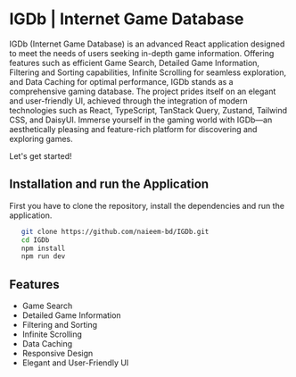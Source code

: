 # IGDb | Internet Game Database

<!-- <img src="res-readme/github-cover-ShopBox-MERN.png" width="100%" /> -->

IGDb (Internet Game Database) is an advanced React application designed to meet the needs of users seeking in-depth game information. Offering features such as efficient Game Search, Detailed Game Information, Filtering and Sorting capabilities, Infinite Scrolling for seamless exploration, and Data Caching for optimal performance, IGDb stands as a comprehensive gaming database. The project prides itself on an elegant and user-friendly UI, achieved through the integration of modern technologies such as React, TypeScript, TanStack Query, Zustand, Tailwind CSS, and DaisyUI. Immerse yourself in the gaming world with IGDb—an aesthetically pleasing and feature-rich platform for discovering and exploring games.

Let's get started!

## Installation and run the Application

First you have to clone the repository, install the dependencies and run the application.

```bash
   git clone https://github.com/naieem-bd/IGDb.git
   cd IGDb
   npm install
   npm run dev
```

<!-- <img src="res-readme/Home_ShopBox-MERN.jpg" width="100%" /> -->

## Features

- Game Search
- Detailed Game Information
- Filtering and Sorting
- Infinite Scrolling
- Data Caching
- Responsive Design
- Elegant and User-Friendly UI

<!-- ## Acknowledgements

- [React](https://react.dev/)
- [Redux](https://redux.js.org/)
- [Node](https://nodejs.org/en)
- [Express](https://expressjs.com/)
- [MongoDB](https://www.mongodb.com/)
- [Mongoose](https://mongoosejs.com/)
- [Inspired](https://github.com/bradtraversy/proshop_mern) -->
